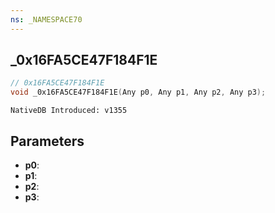```yaml
---
ns: _NAMESPACE70
---
```

## _0x16FA5CE47F184F1E

```c
// 0x16FA5CE47F184F1E
void _0x16FA5CE47F184F1E(Any p0, Any p1, Any p2, Any p3);
```

```
NativeDB Introduced: v1355
```

## Parameters
* **p0**:
* **p1**:
* **p2**:
* **p3**:
